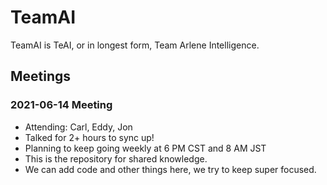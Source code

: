 # TeamAI
TeamAI is TeAI, or in longest form, Team Arlene Intelligence.


## Meetings

### 2021-06-14 Meeting

- Attending: Carl, Eddy, Jon
- Talked for 2+ hours to sync up!
- Planning to keep going weekly at 6 PM CST and 8 AM JST
- This is the repository for shared knowledge.
- We can add code and other things here, we try to keep super focused.
